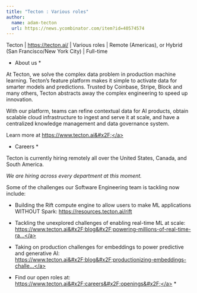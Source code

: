 ```yaml
---
title: "Tecton : Various roles"
author:
  name: adam-tecton
  url: https://news.ycombinator.com/item?id=40574574
---
```

Tecton | <a href="https:&#x2F;&#x2F;tecton.ai&#x2F;" rel="nofollow">https:&#x2F;&#x2F;tecton.ai&#x2F;</a> | Various roles | Remote (Americas), or Hybrid (San Francisco&#x2F;New York City) | Full-time

* About us *

At Tecton, we solve the complex data problem in production machine learning. Tecton’s feature platform makes it simple to activate data for smarter models and predictions.  Trusted by Coinbase, Stripe, Block and many others, Tecton abstracts away the complex engineering to speed up innovation.

With our platform, teams can refine contextual data for AI products, obtain scalable cloud infrastructure to ingest and serve it at scale, and have a centralized knowledge management and data governance system.

Learn more at <a href="https:&#x2F;&#x2F;www.tecton.ai&#x2F;" rel="nofollow">https:&#x2F;&#x2F;www.tecton.ai&#x2F;</a>

* Careers *

Tecton is currently hiring remotely all over the United States, Canada, and South America.

*We are hiring across every department at this moment.*

Some of the challenges our Software Engineering team is tackling now include:

- Building the Rift compute engine to allow users to make ML applications WITHOUT Spark: <a href="https:&#x2F;&#x2F;resources.tecton.ai&#x2F;rift" rel="nofollow">https:&#x2F;&#x2F;resources.tecton.ai&#x2F;rift</a>

- Tackling the unexplored challenges of enabling real-time ML at scale: <a href="https:&#x2F;&#x2F;www.tecton.ai&#x2F;blog&#x2F;powering-millions-of-real-time-rankings-with-production-ai&#x2F;" rel="nofollow">https:&#x2F;&#x2F;www.tecton.ai&#x2F;blog&#x2F;powering-millions-of-real-time-ra...</a>

- Taking on production challenges for embeddings to power predictive and generative AI: <a href="https:&#x2F;&#x2F;www.tecton.ai&#x2F;blog&#x2F;productionizing-embeddings-challenges-and-a-path-forward&#x2F;" rel="nofollow">https:&#x2F;&#x2F;www.tecton.ai&#x2F;blog&#x2F;productionizing-embeddings-challe...</a>

* Find our open roles at: <a href="https:&#x2F;&#x2F;www.tecton.ai&#x2F;careers&#x2F;openings&#x2F;" rel="nofollow">https:&#x2F;&#x2F;www.tecton.ai&#x2F;careers&#x2F;openings&#x2F;</a> *
